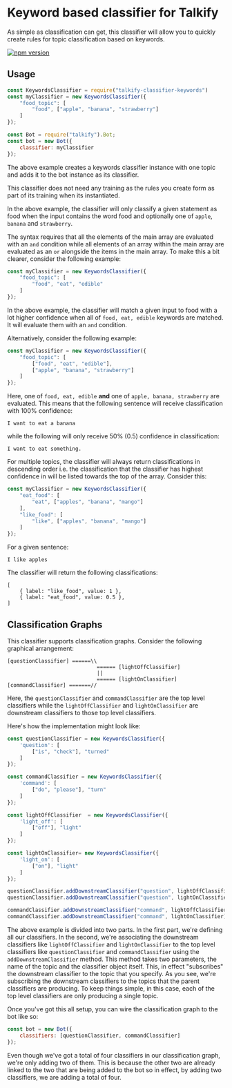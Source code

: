 # Keyword based classifier for Talkify

As simple as classification can get, this classifier will allow you to quickly create rules for topic classification based on keywords.

[![npm version](https://badge.fury.io/js/talkify-classifier-keywords.svg)](https://badge.fury.io/js/talkify-classifier-keywords)

## Usage

```javascript
const KeywordsClassifier = require("talkify-classifier-keywords")
const myClassifier = new KeywordsClassifier({
    "food_topic": [
        "food", ["apple", "banana", "strawberry"]
    ]
});

const Bot = require("talkify").Bot;
const bot = new Bot({
    classifier: myClassifier
});
```

The above example creates a keywords classifier instance with one topic and adds it to the bot instance as its classifier.

This classifier does not need any training as the rules you create form as part of its training when its instantiated.

In the above example, the classifier will only classify a given statement as food when the input contains the word food and optionally one of `apple`, `banana` and `strawberry`.

The syntax requires that all the elements of the main array are evaluated with an `and` condition while all elements of an array within the main array are evaluated as an `or` alongside the items in the main array. To make this a bit clearer, consider the following example:

```javascript
const myClassifier = new KeywordsClassifier({
    "food_topic": [
        "food", "eat", "edible"
    ]
});
```

In the above example, the classifier will match a given input to food with a lot higher confidence when all of `food, eat, edible` keywords are matched. It will evaluate them with an `and` condition.

Alternatively, consider the following example:

```javascript
const myClassifier = new KeywordsClassifier({
    "food_topic": [
        ["food", "eat", "edible"],
        ["apple", "banana", "strawberry"]
    ]
});
```

Here, one of `food, eat, edible` **and** one of `apple, banana, strawberry` are evaluated. This means that the following sentence will receive classification with 100% confidence:

```
I want to eat a banana
```

while the following will only receive 50% (0.5) confidence in classification:

```
I want to eat something.
```

For multiple topics, the classifier will always return classifications in descending order i.e. the classification that the classifier has highest confidence in will be listed towards the top of the array. Consider this:

```javascript
const myClassifier = new KeywordsClassifier({
    "eat_food": [
        "eat", ["apples", "banana", "mango"]
    ],
    "like_food": [
        "like", ["apples", "banana", "mango"]
    ]
});
```

For a given sentence:

```
I like apples
```

The classifier will return the following classifications:

```
[
    { label: "like_food", value: 1 },
    { label: "eat_food", value: 0.5 },
]
```

## Classification Graphs

This classifier supports classification graphs. Consider the following graphical arrangement:

```
[questionClassifier] ======\\
                             ====== [lightOffClassifier]
                             ||
                             ====== [lightOnClassifier]
[commandClassifier] =======//
```

Here, the `questionClassifier` and `commandClassifier` are the top level classifiers while the `lightOffClassifier` and `lightOnClassifier` are downstream classifiers to those top level classifiers.

Here's how the implementation might look like:

```javascript
const questionClassifier = new KeywordsClassifier({
    'question': [
        ["is", "check"], "turned"
    ]
});

const commandClassifier = new KeywordsClassifier({
    'command': [
        ["do", "please"], "turn"
    ]
});

const lightOffClassifier  = new KeywordsClassifier({
    'light_off': [
        ["off"], "light"
    ]
});

const lightOnClassifier= new KeywordsClassifier({
    'light_on': [
        ["on"], "light"
    ]
});

questionClassifier.addDownstreamClassifier("question", lightOffClassifier);
questionClassifier.addDownstreamClassifier("question", lightOnClassifier);

commandClassifier.addDownstreamClassifier("command", lightOffClassifier);
commandClassifier.addDownstreamClassifier("command", lightOnClassifier);
```

The above example is divided into two parts. In the first part, we're defining all our classifiers. In the second, we're associating the downstream classifiers like `lightOffClassifier` and `lightOnClassifier` to the top level classifiers like `questionClassifier` and `commandClassifier` using the `addDownstreamClassifier` method. This method takes two parameters, the name of the topic and the classifier object itself. This, in effect "subscribes" the downstream classifier to the topic that you specify. As you see, we're subscribing the downstream classifiers to the topics that the parent classifiers are producing. To keep things simple, in this case, each of the top level classifiers are only producing a single topic.

Once you've got this all setup, you can wire the classification graph to the bot like so:

```javascript
const bot = new Bot({
    classifiers: [questionClassifier, commandClassifier]
});
```

Even though we've got a total of four classifiers in our classification graph, we're only adding two of them. This is because the other two are already linked to the two that are being added to the bot so in effect, by adding two classifiers, we are adding a total of four.
